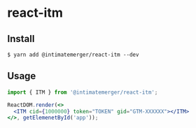 # react-itm

## Install
```
$ yarn add @intimatemerger/react-itm --dev
```

## Usage
```jsx
import { ITM } from '@intimatemerger/react-itm';

ReactDOM.render(<>
  <ITM cid={1000000} token="TOKEN" gid="GTM-XXXXXX"></ITM>
</>, getElemenetById('app'));
```
